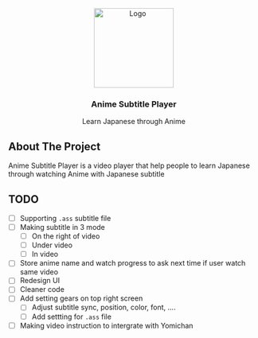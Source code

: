 <div align="center">
  <a href="https://github.com/LostArrows27/anime-subtitle-player">
    <img src="https://i.pinimg.com/736x/0a/77/ab/0a77ab9b741887432031c9d0670ac3f3.jpg" alt="Logo" width="160" height="160">
  </a>
  <h3>Anime Subtitle Player</h3>
<div>Learn Japanese through Anime</div>
</div>

## About The Project

Anime Subtitle Player is a video player that help people to learn Japanese through watching Anime with Japanese subtitle

## TODO
- [ ] Supporting ```.ass``` subtitle file
- [ ] Making subtitle in 3 mode
    - [ ] On the right of video
    - [ ] Under video
    - [ ] In video
- [ ] Store anime name and watch progress to ask next time if user watch same video
- [ ] Redesign UI 
- [ ] Cleaner code
- [ ] Add setting gears on top right screen
    - [ ] Adjust subtitle sync, position, color, font, ....
    - [ ] Add settting for ```.ass``` file 
- [ ] Making video instruction to intergrate with Yomichan 
